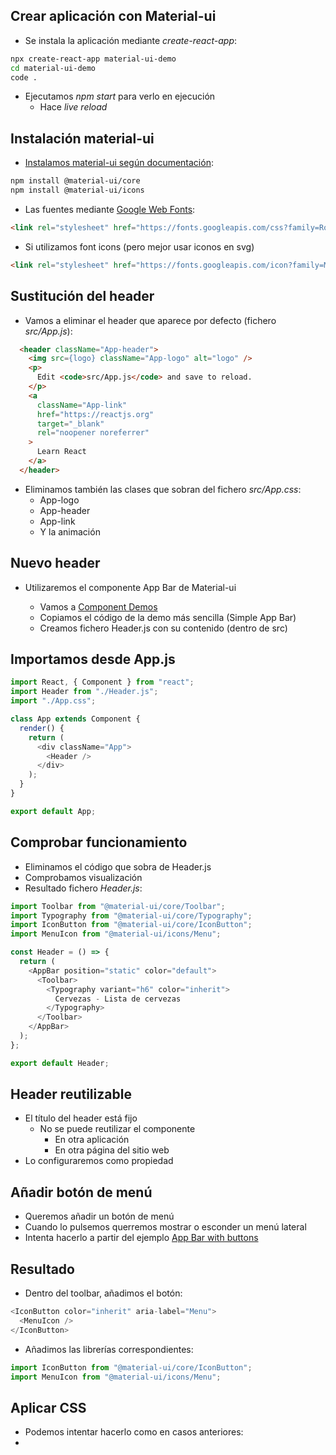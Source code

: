 ## Crear aplicación con Material-ui

- Se instala la aplicación mediante _create-react-app_:

```bash
npx create-react-app material-ui-demo
cd material-ui-demo
code .
```

- Ejecutamos _npm start_ para verlo en ejecución
  - Hace _live reload_

## Instalación material-ui

- [Instalamos material-ui según documentación](https://material-ui.com/getting-started/installation/):

```bash
npm install @material-ui/core
npm install @material-ui/icons
```

- Las fuentes mediante [Google Web Fonts](https://fonts.google.com/):

```html
<link rel="stylesheet" href="https://fonts.googleapis.com/css?family=Roboto:300,400,500">
```

- Si utilizamos font icons (pero mejor usar iconos en svg)

```html
<link rel="stylesheet" href="https://fonts.googleapis.com/icon?family=Material+Icons">
```

## Sustitución del header

- Vamos a eliminar el header que aparece por defecto (fichero _src/App.js_):

```html
  <header className="App-header">
    <img src={logo} className="App-logo" alt="logo" />
    <p>
      Edit <code>src/App.js</code> and save to reload.
    </p>
    <a
      className="App-link"
      href="https://reactjs.org"
      target="_blank"
      rel="noopener noreferrer"
    >
      Learn React
    </a>
  </header>
```

- Eliminamos también las clases que sobran del fichero _src/App.css_:
  - App-logo
  - App-header
  - App-link
  - Y la animación

## Nuevo header

- Utilizaremos el componente App Bar de Material-ui

  - Vamos a [Component Demos](https://material-ui.com/demos/app-bar/)
  - Copiamos el código de la demo más sencilla (Simple App Bar)
  - Creamos fichero Header.js con su contenido (dentro de src)

## Importamos desde App.js

```js
import React, { Component } from "react";
import Header from "./Header.js";
import "./App.css";

class App extends Component {
  render() {
    return (
      <div className="App">
        <Header />
      </div>
    );
  }
}

export default App;
```

## Comprobar funcionamiento

- Eliminamos el código que sobra de Header.js
- Comprobamos visualización
- Resultado fichero _Header.js_:

```js
import Toolbar from "@material-ui/core/Toolbar";
import Typography from "@material-ui/core/Typography";
import IconButton from "@material-ui/core/IconButton";
import MenuIcon from "@material-ui/icons/Menu";

const Header = () => {
  return (
    <AppBar position="static" color="default">
      <Toolbar>
        <Typography variant="h6" color="inherit">
          Cervezas - Lista de cervezas
        </Typography>
      </Toolbar>
    </AppBar>
  );
};

export default Header;
```

## Header reutilizable

- El título del header está fijo
  - No se puede reutilizar el componente
    - En otra aplicación
    - En otra página del sitio web
- Lo configuraremos como propiedad

## Añadir botón de menú

- Queremos añadir un botón de menú
- Cuando lo pulsemos querremos mostrar o esconder un menú lateral
- Intenta hacerlo a partir del ejemplo [App Bar with buttons](https://material-ui.com/demos/app-bar/)

## Resultado

- Dentro del toolbar, añadimos el botón:

```js
<IconButton color="inherit" aria-label="Menu">
  <MenuIcon />
</IconButton>
```

- Añadimos las librerías correspondientes:

```js
import IconButton from "@material-ui/core/IconButton";
import MenuIcon from "@material-ui/icons/Menu";
```

## Aplicar CSS

- Podemos intentar hacerlo como en casos anteriores:
-
